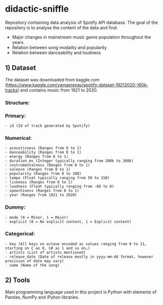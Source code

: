 # didactic-sniffle
Repository containing data analysis of Spotify API database. The goal of the repository is to analyse the content of the data and find:
- Major changes in mainstream music genre population throughout the years.
- Relation between song modality and popularity
- Relation between danceability and loudness

## 1) Dataset
The dataset was downloaded from kaggle.com (https://www.kaggle.com/yamaerenay/spotify-dataset-19212020-160k-tracks) and contains music from 1921 to 2020. 

### Structure:

  ### Primary:
    - id (Id of track generated by Spotify)
    
  ### Numerical:
    - acousticness (Ranges from 0 to 1)
    - danceability (Ranges from 0 to 1)
    - energy (Ranges from 0 to 1)
    - duration_ms (Integer typically ranging from 200k to 300k)
    - instrumentalness (Ranges from 0 to 1)
    - valence (Ranges from 0 to 1)
    - popularity (Ranges from 0 to 100)
    - tempo (Float typically ranging from 50 to 150)
    - liveness (Ranges from 0 to 1)
    - loudness (Float typically ranging from -60 to 0)
    - speechiness (Ranges from 0 to 1)
    - year (Ranges from 1921 to 2020)
    
  ### Dummy:
    - mode (0 = Minor, 1 = Major)
    - explicit (0 = No explicit content, 1 = Explicit content)
    
  ### Categorical:
    - key (All keys on octave encoded as values ranging from 0 to 11, starting on C as 0, C# as 1 and so on…)
    - artists (List of artists mentioned)
    - release_date (Date of release mostly in yyyy-mm-dd format, however precision of date may vary)
    - name (Name of the song)

## 2) Tools
Main programming language used in this project is Python with elements of Pandas, NumPy and iPyhon libraries.
